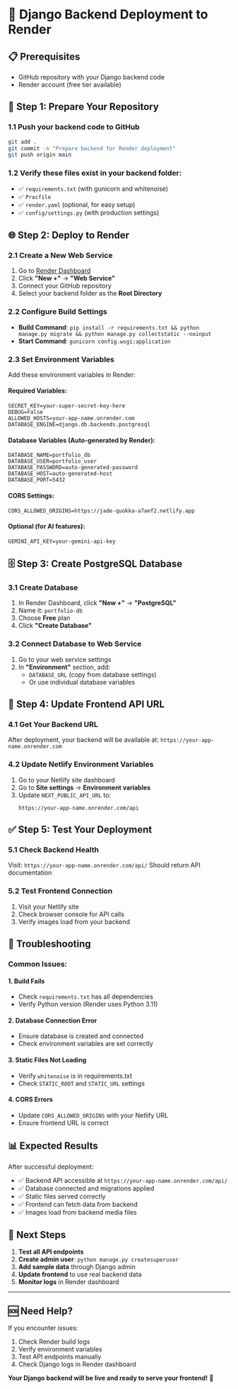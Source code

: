 # 🚀 Django Backend Deployment to Render

## 📋 Prerequisites
- GitHub repository with your Django backend code
- Render account (free tier available)

## 🔧 Step 1: Prepare Your Repository

### 1.1 Push your backend code to GitHub
```bash
git add .
git commit -m "Prepare backend for Render deployment"
git push origin main
```

### 1.2 Verify these files exist in your backend folder:
- ✅ `requirements.txt` (with gunicorn and whitenoise)
- ✅ `Procfile`
- ✅ `render.yaml` (optional, for easy setup)
- ✅ `config/settings.py` (with production settings)

## 🌐 Step 2: Deploy to Render

### 2.1 Create a New Web Service
1. Go to [Render Dashboard](https://dashboard.render.com)
2. Click **"New +"** → **"Web Service"**
3. Connect your GitHub repository
4. Select your backend folder as the **Root Directory**

### 2.2 Configure Build Settings
- **Build Command**: `pip install -r requirements.txt && python manage.py migrate && python manage.py collectstatic --noinput`
- **Start Command**: `gunicorn config.wsgi:application`

### 2.3 Set Environment Variables
Add these environment variables in Render:

#### Required Variables:
```
SECRET_KEY=your-super-secret-key-here
DEBUG=False
ALLOWED_HOSTS=your-app-name.onrender.com
DATABASE_ENGINE=django.db.backends.postgresql
```

#### Database Variables (Auto-generated by Render):
```
DATABASE_NAME=portfolio_db
DATABASE_USER=portfolio_user
DATABASE_PASSWORD=auto-generated-password
DATABASE_HOST=auto-generated-host
DATABASE_PORT=5432
```

#### CORS Settings:
```
CORS_ALLOWED_ORIGINS=https://jade-quokka-a7aef2.netlify.app
```

#### Optional (for AI features):
```
GEMINI_API_KEY=your-gemini-api-key
```

## 🗄️ Step 3: Create PostgreSQL Database

### 3.1 Create Database
1. In Render Dashboard, click **"New +"** → **"PostgreSQL"**
2. Name it: `portfolio-db`
3. Choose **Free** plan
4. Click **"Create Database"**

### 3.2 Connect Database to Web Service
1. Go to your web service settings
2. In **"Environment"** section, add:
   - `DATABASE_URL` (copy from database settings)
   - Or use individual database variables

## 🔄 Step 4: Update Frontend API URL

### 4.1 Get Your Backend URL
After deployment, your backend will be available at:
`https://your-app-name.onrender.com`

### 4.2 Update Netlify Environment Variables
1. Go to your Netlify site dashboard
2. Go to **Site settings** → **Environment variables**
3. Update `NEXT_PUBLIC_API_URL` to:
   ```
   https://your-app-name.onrender.com/api
   ```

## ✅ Step 5: Test Your Deployment

### 5.1 Check Backend Health
Visit: `https://your-app-name.onrender.com/api/`
Should return API documentation

### 5.2 Test Frontend Connection
1. Visit your Netlify site
2. Check browser console for API calls
3. Verify images load from your backend

## 🐛 Troubleshooting

### Common Issues:

#### 1. Build Fails
- Check `requirements.txt` has all dependencies
- Verify Python version (Render uses Python 3.11)

#### 2. Database Connection Error
- Ensure database is created and connected
- Check environment variables are set correctly

#### 3. Static Files Not Loading
- Verify `whitenoise` is in requirements.txt
- Check `STATIC_ROOT` and `STATIC_URL` settings

#### 4. CORS Errors
- Update `CORS_ALLOWED_ORIGINS` with your Netlify URL
- Ensure frontend URL is correct

## 📊 Expected Results

After successful deployment:
- ✅ Backend API accessible at `https://your-app-name.onrender.com/api/`
- ✅ Database connected and migrations applied
- ✅ Static files served correctly
- ✅ Frontend can fetch data from backend
- ✅ Images load from backend media files

## 🎯 Next Steps

1. **Test all API endpoints**
2. **Create admin user**: `python manage.py createsuperuser`
3. **Add sample data** through Django admin
4. **Update frontend** to use real backend data
5. **Monitor logs** in Render dashboard

---

## 🆘 Need Help?

If you encounter issues:
1. Check Render build logs
2. Verify environment variables
3. Test API endpoints manually
4. Check Django logs in Render dashboard

**Your Django backend will be live and ready to serve your frontend!** 🚀
